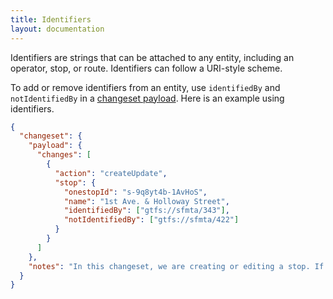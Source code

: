 ```yaml
---
title: Identifiers
layout: documentation
---
```


Identifiers are strings that can be attached to any entity, including an operator, stop, or route. Identifiers can follow a URI-style scheme.

To add or remove identifiers from an entity, use `identifiedBy` and `notIdentifiedBy` in a [changeset payload](changesets). Here is an example using identifiers.

```json
{
  "changeset": {
    "payload": {
      "changes": [
        {
          "action": "createUpdate",
          "stop": {
            "onestopId": "s-9q8yt4b-1AvHoS",
            "name": "1st Ave. & Holloway Street",
            "identifiedBy": ["gtfs://sfmta/343"],
            "notIdentifiedBy": ["gtfs://sfmta/422"]
          }
        }
      ]
    },
    "notes": "In this changeset, we are creating or editing a stop. If a stop with this Onestop ID already exists, we'll just update its name. If it does not already exist, we will create it."
  }
}
```
